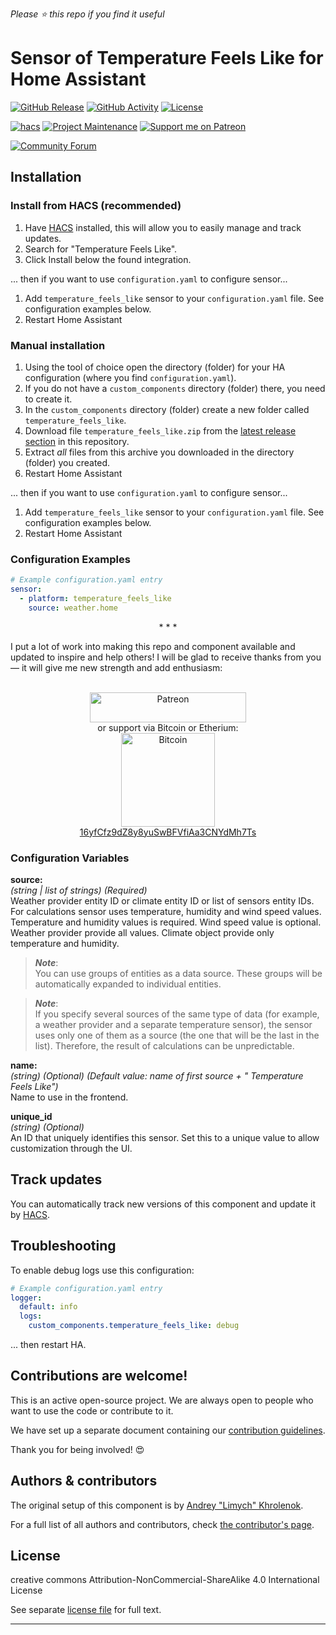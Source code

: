 *Please :star: this repo if you find it useful*

# Sensor of Temperature Feels Like for Home Assistant

[![GitHub Release][releases-shield]][releases]
[![GitHub Activity][commits-shield]][commits]
[![License][license-shield]][license]

[![hacs][hacs-shield]][hacs]
[![Project Maintenance][maintenance-shield]][user_profile]
[![Support me on Patreon][patreon-shield]][patreon]

[![Community Forum][forum-shield]][forum]

## Installation

### Install from HACS (recommended)

1. Have [HACS][hacs] installed, this will allow you to easily manage and track updates.
1. Search for "Temperature Feels Like".
1. Click Install below the found integration.

... then if you want to use `configuration.yaml` to configure sensor...
1. Add `temperature_feels_like` sensor to your `configuration.yaml` file. See configuration examples below.
1. Restart Home Assistant

### Manual installation

1. Using the tool of choice open the directory (folder) for your HA configuration (where you find `configuration.yaml`).
1. If you do not have a `custom_components` directory (folder) there, you need to create it.
1. In the `custom_components` directory (folder) create a new folder called `temperature_feels_like`.
1. Download file `temperature_feels_like.zip` from the [latest release section][releases-latest] in this repository.
1. Extract _all_ files from this archive you downloaded in the directory (folder) you created.
1. Restart Home Assistant

... then if you want to use `configuration.yaml` to configure sensor...
1. Add `temperature_feels_like` sensor to your `configuration.yaml` file. See configuration examples below.
1. Restart Home Assistant

### Configuration Examples

```yaml
# Example configuration.yaml entry
sensor:
  - platform: temperature_feels_like
    source: weather.home
```

<p align="center">* * *</p>
I put a lot of work into making this repo and component available and updated to inspire and help others! I will be glad to receive thanks from you — it will give me new strength and add enthusiasm:
<p align="center"><br>
<a href="https://www.patreon.com/join/limych?" target="_blank"><img src="http://khrolenok.ru/support_patreon.png" alt="Patreon" width="250" height="48"></a>
<br>or&nbsp;support via Bitcoin or Etherium:<br>
<a href="https://sochain.com/a/mjz640g" target="_blank"><img src="http://khrolenok.ru/support_bitcoin.png" alt="Bitcoin" width="150"><br>
16yfCfz9dZ8y8yuSwBFVfiAa3CNYdMh7Ts</a>
</p>

### Configuration Variables

**source:**\
  _(string | list of strings) (Required)_\
  Weather provider entity ID or climate entity ID or list of sensors entity IDs.\
  For calculations sensor uses temperature, humidity and wind speed values. Temperature and humidity values is required. Wind speed value is optional.\
  Weather provider provide all values. Climate object provide only temperature and humidity.

> **_Note_**:\
> You can use groups of entities as a data source. These groups will be automatically expanded to individual entities.

> **_Note_**:\
> If you specify several sources of the same type of data (for example, a weather provider and a separate temperature sensor), the sensor uses only one of them as a source (the one that will be the last in the list). Therefore, the result of calculations can be unpredictable.

**name:**\
  _(string) (Optional) (Default value: name of first source + " Temperature Feels Like")_\
  Name to use in the frontend.

**unique_id**\
  _(string) (Optional)_\
  An ID that uniquely identifies this sensor. Set this to a unique value to allow customization through the UI.

## Track updates

You can automatically track new versions of this component and update it by [HACS][hacs].

## Troubleshooting

To enable debug logs use this configuration:
```yaml
# Example configuration.yaml entry
logger:
  default: info
  logs:
    custom_components.temperature_feels_like: debug
```
... then restart HA.

## Contributions are welcome!

This is an active open-source project. We are always open to people who want to
use the code or contribute to it.

We have set up a separate document containing our
[contribution guidelines](CONTRIBUTING.md).

Thank you for being involved! :heart_eyes:

## Authors & contributors

The original setup of this component is by [Andrey "Limych" Khrolenok](https://github.com/Limych).

For a full list of all authors and contributors,
check [the contributor's page][contributors].

## License

creative commons Attribution-NonCommercial-ShareAlike 4.0 International License

See separate [license file](LICENSE.md) for full text.

***

[component]: https://github.com/Limych/ha-temperature-feeling
[commits-shield]: https://img.shields.io/github/commit-activity/y/Limych/ha-temperature-feeling.svg?style=popout
[commits]: https://github.com/Limych/ha-temperature-feeling/commits/master
[hacs-shield]: https://img.shields.io/badge/HACS-Default-orange.svg?style=popout
[hacs]: https://hacs.xyz
[forum-shield]: https://img.shields.io/badge/community-forum-brightgreen.svg?style=popout
[forum]: https://community.home-assistant.io/t/sensor-of-temperature-feels-like/299063
[license]: https://github.com/Limych/ha-temperature-feeling/blob/main/LICENSE.md
[license-shield]: https://img.shields.io/badge/license-Creative_Commons_BY--NC--SA_License-lightgray.svg?style=popout
[maintenance-shield]: https://img.shields.io/badge/maintainer-Andrey%20Khrolenok%20%40Limych-blue.svg?style=popout
[releases-shield]: https://img.shields.io/github/release/Limych/ha-temperature-feeling.svg?style=popout
[releases]: https://github.com/Limych/ha-temperature-feeling/releases
[releases-latest]: https://github.com/Limych/ha-temperature-feeling/releases/latest
[user_profile]: https://github.com/Limych
[report_bug]: https://github.com/Limych/ha-temperature-feeling/issues/new?template=bug_report.md
[suggest_idea]: https://github.com/Limych/ha-temperature-feeling/issues/new?template=feature_request.md
[contributors]: https://github.com/Limych/ha-temperature-feeling/graphs/contributors
[patreon-shield]: https://img.shields.io/endpoint.svg?url=https%3A%2F%2Fshieldsio-patreon.vercel.app%2Fapi%3Fusername%3DLimych%26type%3Dpatrons&style=popout
[patreon]: https://www.patreon.com/join/limych
